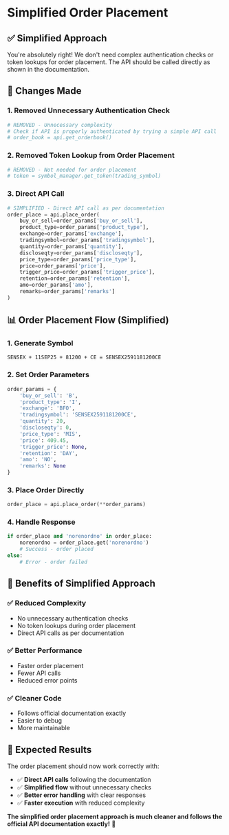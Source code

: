 # Simplified Order Placement

## ✅ **Simplified Approach**

You're absolutely right! We don't need complex authentication checks or token lookups for order placement. The API should be called directly as shown in the documentation.

## 🔧 **Changes Made**

### **1. Removed Unnecessary Authentication Check**
```python
# REMOVED - Unnecessary complexity
# Check if API is properly authenticated by trying a simple API call
# order_book = api.get_orderbook()
```

### **2. Removed Token Lookup from Order Placement**
```python
# REMOVED - Not needed for order placement
# token = symbol_manager.get_token(trading_symbol)
```

### **3. Direct API Call**
```python
# SIMPLIFIED - Direct API call as per documentation
order_place = api.place_order(
    buy_or_sell=order_params['buy_or_sell'],
    product_type=order_params['product_type'],
    exchange=order_params['exchange'],
    tradingsymbol=order_params['tradingsymbol'],
    quantity=order_params['quantity'],
    discloseqty=order_params['discloseqty'],
    price_type=order_params['price_type'],
    price=order_params['price'],
    trigger_price=order_params['trigger_price'],
    retention=order_params['retention'],
    amo=order_params['amo'],
    remarks=order_params['remarks']
)
```

## 📊 **Order Placement Flow (Simplified)**

### **1. Generate Symbol**
```
SENSEX + 11SEP25 + 81200 + CE = SENSEX2591181200CE
```

### **2. Set Order Parameters**
```python
order_params = {
    'buy_or_sell': 'B',
    'product_type': 'I',
    'exchange': 'BFO',
    'tradingsymbol': 'SENSEX2591181200CE',
    'quantity': 20,
    'discloseqty': 0,
    'price_type': 'MIS',
    'price': 409.45,
    'trigger_price': None,
    'retention': 'DAY',
    'amo': 'NO',
    'remarks': None
}
```

### **3. Place Order Directly**
```python
order_place = api.place_order(**order_params)
```

### **4. Handle Response**
```python
if order_place and 'norenordno' in order_place:
    norenordno = order_place.get('norenordno')
    # Success - order placed
else:
    # Error - order failed
```

## 🎯 **Benefits of Simplified Approach**

### **✅ Reduced Complexity**
- No unnecessary authentication checks
- No token lookups during order placement
- Direct API calls as per documentation

### **✅ Better Performance**
- Faster order placement
- Fewer API calls
- Reduced error points

### **✅ Cleaner Code**
- Follows official documentation exactly
- Easier to debug
- More maintainable

## 🚀 **Expected Results**

The order placement should now work correctly with:
- ✅ **Direct API calls** following the documentation
- ✅ **Simplified flow** without unnecessary checks
- ✅ **Better error handling** with clear responses
- ✅ **Faster execution** with reduced complexity

**The simplified order placement approach is much cleaner and follows the official API documentation exactly!** 🚀
